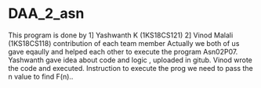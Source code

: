# DAA_2_asn
This program is done by 
1] Yashwanth K  (1KS18CS121)
2] Vinod Malali (1KS18CS118)
contribution of each team member 
     Actually we both of us gave eqaully and helped each other to execute the program Asn02P07.
           Yashwanth gave idea about code and logic , uploaded in gitub.
           Vinod wrote the code and executed.
Instruction to execute the prog
      we need to pass the n value to find F(n)..
 
